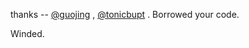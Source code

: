 


thanks -- [@guojing](https://github.com/GuoJing/blog) , [@tonicbupt](https://github.com/tonicbupt/tonicbupt.github.io) . Borrowed your code.








Winded.
